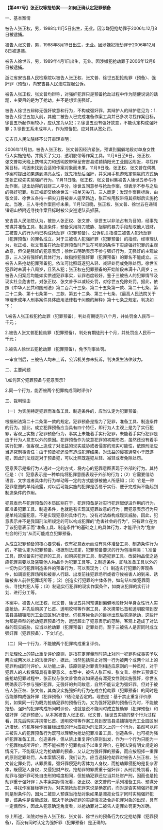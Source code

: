 **【第467号】张正权等抢劫案——如何正确认定犯罪预备**

一、基本案情

被告人张正权，男，1988年11月5日出生，无业。因涉嫌犯抢劫罪于2006年12月8日被逮捕。

被告人张文普，男，1988年8月19日出生，无业。因涉嫌犯抢劫罪于2006年12月8日被逮捕。

被告人徐世五，男，1989年4月1日出生，无业。因涉嫌犯抢劫罪于2006年12月8日被逮捕。

浙江省安吉县人民检察院以被告人张正权、张文普、徐世五犯抢劫罪（预备）、强奸罪（预备），向安吉县人民法院提起公诉。

被告人张正权、张文普均辩称，对强奸犯罪只是预备抢劫过程中作为随便说说的话题，主要目的是为了抢劫，并不是想实施强奸。

被告人徐世五辩称无强奸故意和行为，不构成强奸罪。其辩护人的辩护意见为：1.被告人徐世五加入前，其他二被告人已完成准备作案工具并已多次寻找作案目标，徐世五所起作用较小，应认定为从犯；2.徐世五没有强奸故意，不能认定构成强奸罪；3.徐世五系未成年人，作为预备犯，应对其从宽处罚。

安吉县人民法院经不公开审理查明：

2006年11月初，被告人张正权、张文普因经济紧张，预谋到偏僻地段对单身女性行人实施抢劫，并购买了尖刀、透明胶带等作案工具。11月6日至9日，张正权、张文普每天晚上携带尖刀和透明胶带窜至安吉县递铺镇阳光工业园区附近，寻找作案目标，均因未找到合适的作案对象而未果。11月9日晚，张正权、张文普在伺机作案时提出如果遇到漂亮女性，就先抢劫后强奸，并采用手机游戏定输赢的方式确定张正权先实施强奸行为。11月11日晚，张正权、张文普纠集被告人徐世五参与抢劫作案，提出劫得的钱财三人平分，徐世五同意参与抢劫作案，但表示不参与之后的强奸犯罪。张正权即交给徐世五一把单刃尖刀。三人商定：发现作案目标后，由张文普、徐世五各持一把尖刀将被害人逼至路边，张正权用胶带将其捆绑后实施抢劫。当晚，三人寻找作案目标未果。11月12日晚，张正权、张文普、徐世五在递铺镇铜山桥附近寻找作案目标时被公安巡逻队员抓获。

安吉县人民法院认为，被告人张正权、张文普、徐世五以非法占有为目的，经事先预谋并准备工具、制造条件，预备采用持刀威胁、捆绑的暴力手段劫取他人钱财，三被告人的行为均已构成抢劫罪（犯罪预备）。公诉机关指控三被告人犯抢劫罪（犯罪预备）的罪名成立。对于三被告人犯强奸罪（犯罪预备）的指控，经审理认为，张正权、张文普虽在抢劫犯罪预备时产生在可能的条件下实施强奸犯罪的主观故意，但仅是强奸的犯意表示；徐世五明确表示不参与强奸行为，无强奸的主观故意，三人没有强奸的具体行为，故指控犯强奸罪（犯罪预备）的罪名不能成立。三被告人系抢劫犯罪预备犯，依法可比照既遂犯从轻、减轻处罚或免除处罚。徐世五犯罪时未满十八周岁，且系从犯；张正权在犯罪预备的开始阶段未满十八周岁；三被告人归案后均能如实供述犯罪事实，认罪态度较好。鉴于三被告人的犯罪情节及现实社会危害性，对张正权、张文普予以减轻处罚，对徐世五免除处罚。据此，依照《中华人民共和国刑法》第二百六十三条、第二十五条第一款、第二十七条、第二十二条、第十七条第一、三款、第五十二条、第三十七条、《最高人民法院关于审理未成年人刑事案件具体应用法律若干问题的解释》第十七条之规定，判决如下：

1.被告人张正权犯抢劫罪（犯罪预备），判处有期徒刑八个月，并处罚金人民币一千元；

2.被告人张文普犯抢劫罪（犯罪预备），判处有期徒刑十个月，并处罚金人民币一千元；

3.被告人徐世五犯抢劫罪（犯罪预备），免予刑事处罚。

一审宣判后，三被告人均未上诉，公诉机关亦未抗诉，判决发生法律效力。

二、主要问题

1.如何区分犯罪预备与犯意表示?

2.同一个行为，能否被两个犯罪构成同时评价?

三、裁判理由

（一）为实施特定犯罪而准备工具、制造条件的，应当认定为犯罪预备。

根据刑法第二十二条第一款的规定，犯罪预备是指为了犯罪，准备工具、制造条件的行为。据此，成立犯罪预备应当具有四个特征，即行为人主观上是为了实行犯罪，客观上实施了犯罪预备行为，事实上未能着手实行犯罪，未能着手实行犯罪是由于行为人意志以外的原因。犯罪预备作为故意犯罪的初期形态，虽然还没有着手实行犯罪，但客观上造成了对法益的现实威胁或者侵害的现实可能性，依照刑法应当追究刑事责任；由于预备犯还没有造成犯罪结果，对法益的侵害通常小于既遂犯，因此刑法规定对于预备犯，可以比照既遂犯从轻、减轻或者免除处罚。

犯意表示是指行为人通过一定的方式，将内心的犯罪意图表现于外部的行为。其特征是：（1）犯意表示是一种单纯将犯罪意图表现于外部的行为；（2）它需要借助语言、文字或者具体的行为举动等一定的方式能够被他人所感知；（3）它是一种犯罪意图的单纯流露，对以后可能实施的犯罪是否易于实行、便于完成尚不能起到制造条件的作用。

犯意表示与犯罪预备的本质区别在于，犯罪预备是对实行犯罪起促进作用的行为，即准备犯罪工具、制造条件，也就是有实现其犯罪故意的行为；而犯意表示行为只是单纯流露犯意，不是实现犯意的具体行为，没有对法益构成现实威胁，因此，犯意表示并不是我国刑法所规定的可以构成犯罪的“危害社会的行为”，只有建立在为了该犯意表示而“准备工具、制造条件”的基础之上的具体行为，才能评价为“危害社会的行为”从而可能成立犯罪预备。

从成立犯罪预备的核心要求看，仅有犯意表示而没有具体准备工具、制造条件行为的，不能认定为犯罪预备。根据刑法规定，犯罪预备要求的行为包括两类：1.准备工具，即准备实行犯罪的工具，如购买犯罪工具、制造犯罪工具、改装物品使之适应犯罪需要以及盗窃他人物品作为犯罪工具等。2.制造条件，即除准备工具以外的一切为实行犯罪制造条件的预备行为，可以表现为：（1）制造实行犯罪的客观条件，如调查犯罪场所和被害人行踪、出发前往犯罪场所或者守候被害人的到来、诱骗被害人前往犯罪场所等；（2）创造实行犯罪的主体条件，如勾结纠集犯罪同伙、寻找共犯人等；（3）制造实行犯罪的现实作案条件，如商议犯罪的实行计划、进行分工等。

本案中，被告人张正权、张文普、徐世五共同预谋到偏僻地段针对单身女性行人实施抢劫，并先后购买了匕首、透明胶带等作案工具，多次携带匕首和透明胶带到安吉县递铺镇阳光工业园区附近潜伏，伺机等候合适的目标出现后实施抢劫，这些行为都是典型的抢劫犯罪预备行为，远远超出了犯意表示的范畴，客观上造成了对法益的现实威胁，应当以抢劫罪（犯罪预备）定罪处罚。至于三被告人是否同时成立强奸罪（犯罪预备），下文详述。

（二）同一个行为，不能被两个犯罪构成重复评价。

刑法理论上的禁止重复评价原则，是指在定罪量刑时禁止对同一犯罪构成事实予以两次或两次以上的法律评价，据此，当然包括禁止对同一行为被两个或两个以上的犯罪构成同时评价。从功能上讲，该原则是对罪责刑相适应原则的一种贯彻，对于犯罪人的人权保障具有重要意义。本案中，被告人张正权、张文普、徐世五预谋实施抢劫犯罪过程中，张正权与张文普曾商议如果遇有漂亮女性则实施强奸，徐世五明确表示不参与强奸犯罪，无强奸的共同故意，自然不能认定为强奸罪。但对于被告人张正权、张文普，其商议实施强奸的行为在成立抢劫罪（犯罪预备）的同时是否能够构成强奸罪（犯罪预备）?结论是否定的。理由是：基于禁止重复评价原则，如果同一行为既为抢劫犯罪的预备行为，又为强奸犯罪的预备行为时，不能被抢劫、强奸的犯罪构成所同时评价，也就是说不能同时成立抢劫罪（犯罪预备）和强奸罪（犯罪预备）。从本案被告人张正权、张文普、徐世五实施的整个行为过程看，其先后购买并携带匕首、透明胶带等作案工具到安吉县递铺镇阳光工业园区附近潜伏，伺机等候作案目标出现的行为应视为刑法意义上的一个行为，虽然可以将三被告人的犯罪预备行为既可以理解为抢劫犯罪准备工具、创造条件，也可视为强奸犯罪准备工具、创造条件，但从禁止重复评价原则出发，作为一个行为只能为一个犯罪构成所评价，而不能被两个犯罪构成予以重复评价，在刑法没有明文规定的情况下，不能既认定为抢劫罪的预备，又认定为强奸罪的预备，而应按照择一重罪的原则定罪处罚。从本案情况看，我们认为，应当选择抢劫罪对被告人张正权、张文普定罪处罚。从罪质看，强奸罪侵犯的客体为人身权，而抢劫罪侵犯的是复杂客体，既侵犯人身权，又侵犯财产权，抢劫罪的罪质重于强奸罪；从刑罚处罚看，抢劫罪与强奸罪可处自由刑的幅度相同，但抢劫犯罪还应当并处财产刑，因而也是抢劫罪重于强奸罪；从本案实际情况看，张正权、张文普的一系列准备工具、预谋分工、寻找作案目标等行为，对实施抢劫犯罪来说是确定的，而对是否实施强奸犯罪则是附条件的，因为二被告人预谋当抢劫对象如果是漂亮女性才同时实施强奸犯罪，该条件是否能成就，取决于抢劫犯罪的实施情况及合适犯罪对象的出现，具有一定偶然性，因此从犯意确定角度看，以抢劫罪对二被告人定罪处罚更为准确。

综上所述，法院对被告人张正权、张文普、徐世五的预备行为仅定抢劫罪（犯罪预备），而没有同时认定为强奸罪（犯罪预备）是正确的。